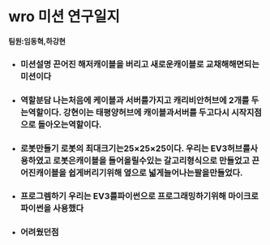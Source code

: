 # wro 미션 연구일지

#### 팀원:임동혁,하강현
- ### 미션설명   끈어진 해저캐이블을 버리고 새로운캐이블로 교채해해면되는 미션이다
- ### 역할분담 나는처음에 케이블과 서버를가지고 캐리비안허브에 2개를 두는역할이다. 강현이는 태평양허브에 캐이블과서버를 두고다시 시작지점으로 돌아오는역할이다.
- ### 로봇만들기   로봇의 최대크기는25×25×25이다. 우리는 EV3허브를사용하였고 로봇은캐이블을 들어올릴수있는 갈고리형식으로 만들었고 끈어진캐이블을 쉽게버리기위해 옆으로 넓게늘어나는팔을만들었다.
- ### 프로그렘하기  우리는 EV3를파이썬으로 프로그래밍하기위해  마이크로파이썬을 사용했다
- ### 어려웠던점 
